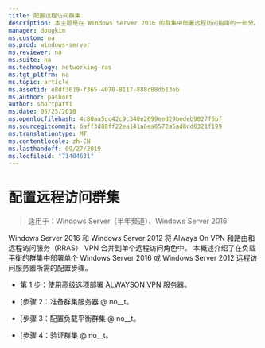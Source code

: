 ```yaml
---
title: 配置远程访问群集
description: 本主题是在 Windows Server 2016 的群集中部署远程访问指南的一部分。
manager: dougkim
ms.custom: na
ms.prod: windows-server
ms.reviewer: na
ms.suite: na
ms.technology: networking-ras
ms.tgt_pltfrm: na
ms.topic: article
ms.assetid: e8df3619-f365-4070-8117-888c88db13eb
ms.author: pashort
author: shortpatti
ms.date: 05/25/2018
ms.openlocfilehash: 4c80aa5cc42c9c340e2699eed29bedeb9027f6bf
ms.sourcegitcommit: 6aff3d88ff22ea141a6ea6572a5ad8dd6321f199
ms.translationtype: MT
ms.contentlocale: zh-CN
ms.lasthandoff: 09/27/2019
ms.locfileid: "71404631"
---
```

# <a name="configure-a-remote-access-cluster"></a>配置远程访问群集

>适用于：Windows Server（半年频道）、Windows Server 2016

 Windows Server 2016 和 Windows Server 2012 将 Always On VPN 和路由和远程访问服务（RRAS） VPN 合并到单个远程访问角色中。 本概述介绍了在负载平衡的群集中部署单个 Windows Server 2016 或 Windows Server 2012 远程访问服务器所需的配置步骤。
  
-  第 1 步：[使用高级选项部署 ALWAYSON VPN 服务器](../../../vpn/always-on-vpn/deploy/always-on-vpn-adv-options.md)。
  
-   [步骤 2：准备群集服务器 @ no__t。  
  
-   [步骤 3：配置负载平衡群集 @ no__t。  
  
-   [步骤 4：验证群集 @ no__t。  
  


